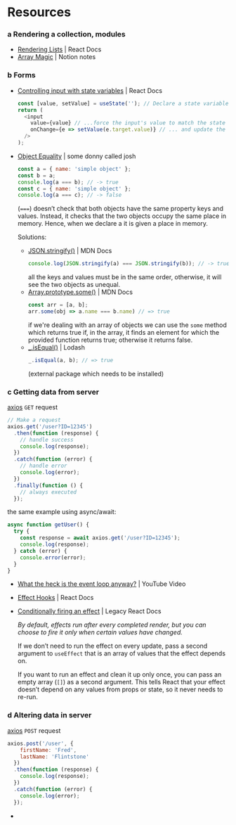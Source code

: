 # Resources

### a Rendering a collection, modules
- [Rendering Lists](https://react.dev/learn/rendering-lists) | React Docs
- [Array Magic](https://phase-food-425.notion.site/Array-Magic-5916ebc2e4014eccb30b6ea69ccfe4c7) | Notion notes

### b Forms
- [Controlling input with state variables](https://react.dev/reference/react-dom/components/input#controlling-an-input-with-a-state-variable) | React Docs

  ```js
  const [value, setValue] = useState(''); // Declare a state variable...
  return (
    <input
      value={value} // ...force the input's value to match the state variable...
      onChange={e => setValue(e.target.value)} // ... and update the state variable on any edits!
    />
  );
  ```
- [Object Equality](https://www.joshbritz.co/posts/why-its-so-hard-to-check-object-equality/) | some donny called josh
  ```js
  const a = { name: 'simple object' };
  const b = a;
  console.log(a === b); // -> true
  const c = { name: 'simple object' };
  console.log(a === c); // -> false
  ```
   (`===`) doesn’t check that both objects have the same property keys and values. Instead, it checks that the two objects occupy the same place in memory. Hence, when we declare a it is given a place in memory.
  
  Solutions:
  - [JSON.stringify()](https://developer.mozilla.org/en-US/docs/Web/JavaScript/Reference/Global_Objects/JSON/stringify) | MDN Docs
    ```js
    console.log(JSON.stringify(a) === JSON.stringify(b)); // -> true
    ```
    all the keys and values must be in the same order, otherwise, it will see the two objects as unequal.
  - [Array.prototype.some()](https://developer.mozilla.org/en-US/docs/Web/JavaScript/Reference/Global_Objects/Array/some) | MDN Docs
    ```js
    const arr = [a, b];
    arr.some(obj => a.name === b.name) // => true 
    ```
    if we're dealing with an array of objects we can use the `some` method which returns true if, in the array, it finds an element for which the provided function returns true; otherwise it returns false.
  - [_.isEqual()](https://lodash.com/docs/4.17.15#isEqual) | Lodash
    ```js
    _.isEqual(a, b); // => true
    ```
    (external package which needs to be installed)

### c Getting data from server
[axios](https://axios-http.com/docs/example) `GET` request
```js
// Make a request
axios.get('/user?ID=12345')
  .then(function (response) {
    // handle success
    console.log(response);
  })
  .catch(function (error) {
    // handle error
    console.log(error);
  })
  .finally(function () {
    // always executed
  });
```
the same example using async/await:
```js
async function getUser() {
  try {
    const response = await axios.get('/user?ID=12345');
    console.log(response);
  } catch (error) {
    console.error(error);
  }
}
```

- [What the heck is the event loop anyway?](https://www.youtube.com/watch?v=8aGhZQkoFbQ) | YouTube Video
- [Effect Hooks](https://react.dev/reference/react#effect-hooks) | React Docs
- [Conditionally firing an effect](https://legacy.reactjs.org/docs/hooks-reference.html#conditionally-firing-an-effect) | Legacy React Docs

  _By default, effects run after every completed render, but you can choose to fire it only when certain values have changed._

  If we don’t need to run the effect on every update, pass a second argument to `useEffect` that is an array of values that the effect depends on.
  
  If you want to run an effect and clean it up only once, you can pass an empty array (`[]`) as a second argument. This tells React that your effect doesn’t depend on any values from props or state, so it never needs to re-run.

### d Altering data in server
[axios](https://axios-http.com/docs/post_example) `POST` request
```js
axios.post('/user', {
    firstName: 'Fred',
    lastName: 'Flintstone'
  })
  .then(function (response) {
    console.log(response);
  })
  .catch(function (error) {
    console.log(error);
  });
```
- 
